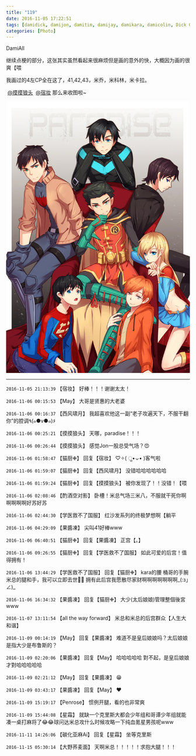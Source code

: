 ```yaml
---
title: "119"
date: 2016-11-05 17:22:51
tags: [damidick, damijon, damitim, damijay, damikara, damicolin, Dick Grayson, Damian Wayne, Jason Todd, tim drake]
categories: [Photo]
---
```


<p>DamiAll</p> 
<p>继续点梗的部分，这张其实虽然看起来很麻烦但是画的意外的快，大概因为画的很爽【喂</p> 
<p>我画过的4左CP全在这了，41,42,43，米乔，米科林，米卡拉。</p> 
<p>&nbsp;<a target="_blank" loftermentionblogid="481559901" href="http://www.lofter.com/mentionredirect.do?blogId=481559901"  >@摸摸狼头</a>&nbsp;&nbsp;<a target="_blank" loftermentionblogid="482060235" href="http://www.lofter.com/mentionredirect.do?blogId=482060235"  >@宿妆</a>&nbsp;那么来收图啦~</p>

![](https://raw.githubusercontent.com/alicewish/meowchain247/master/img_cVZNdzJtQk9JV2R3b2RYcGVWTDljMGh6RUo4OEh3V3k5M1JHREZNbkx5UjgrQkd3M0wwUE93PT0.jpg)

---

`2016-11-05 21:13:39` 【宿妆】 好棒！！！谢谢太太！

`2016-11-06 00:15:53` 【May】 大哥是贤惠的大老婆

`2016-11-06 00:16:37` 【西风啸月】 我超喜欢他这一副“老子攻遍天下，不服干翻你”的腔调٩(๑●v●๑)۶

`2016-11-06 00:25:21` 【摸摸狼头】 天哪，paradise！！！

`2016-11-06 00:26:44` 【摸摸狼头】 感觉Jon一股总受气场？😍

`2016-11-06 01:58:47` 【猫厨✙】 回复【宿妆】 ♡✧( ु•⌄• )客气啦

`2016-11-06 01:59:07` 【猫厨✙】 回复【西风啸月】 没错哈哈哈哈哈哈

`2016-11-06 01:59:24` 【猫厨✙】 回复【摸摸狼头】 被你发现了！！没错！【喂

`2016-11-06 02:08:46` 【酌酒空对影】 卧槽！米总气场三米八，不服就干死你啊啊啊啊啊好苏好苏

`2016-11-06 02:44:30` 【学医救不了国服】 红沙发系列的终极梦想啊【躺平

`2016-11-06 04:29:09` 【果醬凍】 尖叫41好棒www

`2016-11-06 06:40:51` 【猫厨✙】 回复【果醬凍】 正宫【。】

`2016-11-06 09:26:55` 【猫厨✙】 回复【学医救不了国服】 如此可爱的后宫！值得拥有！

`2016-11-06 13:44:29` 【学医救不了国服】 回复【猫厨✙】 kara的腰 桶哥的手腕 米总的腿和手，我可以立即去世👋🏼 拥有此后宫我愿散尽家财啊啊啊啊啊啊啊\_(:з」∠)\_

`2016-11-06 16:34:32` 【果醬凍】 回复【猫厨✙】 大少(太后娘娘)管理整個後宮www

`2016-11-07 13:11:54` 【all the way forward】 米总和米总的后宫群众【人生大和谐】

`2016-11-09 00:14:19` 【May】 回复【果醬凍】 难道不是皇后娘娘吗？太后娘娘是指大少是布鲁斯的？

`2016-11-09 02:20:06` 【果醬凍】 回复【May】 哈哈哈哈哈 對不起，是皇后娘娘才對哈哈哈哈哈

`2016-11-09 02:21:12` 【May】 回复【果醬凍】 😁

`2016-11-09 03:43:17` 【果醬凍】 回复【May】 ♥

`2016-11-09 15:19:17` 【Penrose】 惯例开腿，看的也非常爽

`2016-11-09 15:44:08` 【星霜】 就缺一个克里斯大都会少年组和哥谭少年组就能凑一桌打麻将了😂😂球问达米总攻什么时候攻略一下纯血氪星男孩呢www

`2016-11-11 14:26:06` 【碳化亚麻Ai】 回复【星霜】 坐等克里斯

`2016-11-15 05:30:14` 【大野荞麦面】 天啊米总！！！！！求抱大腿！！！
